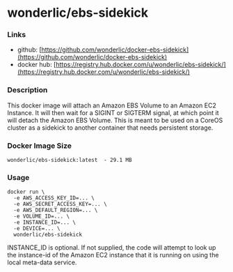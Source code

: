 # wonderlic/ebs-sidekick

### Links

* github: [https://github.com/wonderlic/docker-ebs-sidekick](https://github.com/wonderlic/docker-ebs-sidekick)
* docker hub: [https://registry.hub.docker.com/u/wonderlic/ebs-sidekick/](https://registry.hub.docker.com/u/wonderlic/ebs-sidekick/)

### Description

This docker image will attach an Amazon EBS Volume to an Amazon EC2 Instance.
It will then wait for a SIGINT or SIGTERM signal, at which point it will detach the Amazon EBS Volume.
This is meant to be used on a CoreOS cluster as a sidekick to another container that needs persistent storage.

### Docker Image Size

```
wonderlic/ebs-sidekick:latest  - 29.1 MB
```

### Usage

```
docker run \
  -e AWS_ACCESS_KEY_ID=... \
  -e AWS_SECRET_ACCESS_KEY=... \
  -e AWS_DEFAULT_REGION=... \
  -e VOLUME_ID=... \
  -e INSTANCE_ID=... \
  -e DEVICE=... \
  wonderlic/ebs-sidekick
```

INSTANCE_ID is optional.  If not supplied, the code will attempt to look up the instance-id of the Amazon EC2 instance that it is running on using the local meta-data service.
